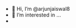 - 👋 Hi, I’m @arjunjaiswal8
- 👀 I’m interested in ...
- <script>
 -<script>" <iframe <p>= &lt;p&gt;hello&lt;/p&gt; > 
![icons quot; src= quot;x quot;](https://github.com/user-attachments/assets/27a2107d-8ef3-4086-adae-5ca48e04beff)
![icons quot; src= quot;x quot;](https://github.com/user-attachments/assets/751fa4ae-8610-4952-baf9-c26aefbae5db)
![icons quot; src= quot;x quot;](https://github.com/user-attachments/assets/d86ac0ae-07c7-4517-a0f2-6adc809bae28)










  
